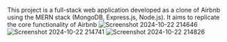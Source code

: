 This project is a full-stack web application developed as a clone of Airbnb using the MERN stack (MongoDB, Express.js, Node.js). It aims to replicate the core functionality of Airbnb
![Screenshot 2024-10-22 214646](https://github.com/user-attachments/assets/d8ddefa8-7fd3-4699-9030-320895c96a12)
![Screenshot 2024-10-22 214741](https://github.com/user-attachments/assets/95eb7ee1-2ca1-46ec-bab3-8d5f96112079)
![Screenshot 2024-10-22 214826](https://github.com/user-attachments/assets/2edbd707-c757-4bf5-867e-4f9d01b7286d)

